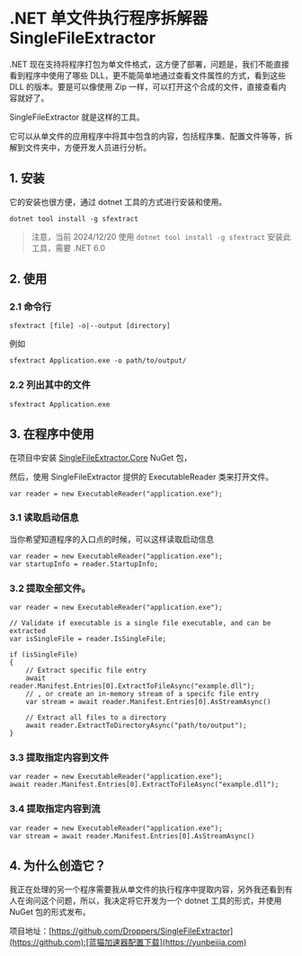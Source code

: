
# .NET 单文件执行程序拆解器 SingleFileExtractor


.NET 现在支持将程序打包为单文件格式，这方便了部署，问题是，我们不能直接看到程序中使用了哪些 DLL，更不能简单地通过查看文件属性的方式，看到这些 DLL 的版本。要是可以像使用 Zip 一样，可以打开这个合成的文件，直接查看内容就好了。


SingleFileExtractor 就是这样的工具。


它可以从单文件的应用程序中将其中包含的内容，包括程序集、配置文件等等，拆解到文件夹中，方便开发人员进行分析。


## 1\. 安装


它的安装也很方便，通过 dotnet 工具的方式进行安装和使用。



```
dotnet tool install -g sfextract

```


> 注意，当前 2024/12/20 使用 `dotnet tool install -g sfextract` 安装此工具，需要 .NET 6\.0


## 2\. 使用


### 2\.1 命令行



```
sfextract [file] -o|--output [directory]

```

例如



```
sfextract Application.exe -o path/to/output/

```

### 2\.2 列出其中的文件



```
sfextract Application.exe

```

## 3\. 在程序中使用


在项目中安装 [SingleFileExtractor.Core](https://github.com) NuGet 包，


然后，使用 SingleFileExtractor 提供的 ExecutableReader 类来打开文件。



```
var reader = new ExecutableReader("application.exe");

```

### 3\.1 读取启动信息


当你希望知道程序的入口点的时候，可以这样读取启动信息



```
var reader = new ExecutableReader("application.exe");
var startupInfo = reader.StartupInfo;

```

### 3\.2 提取全部文件。



```
var reader = new ExecutableReader("application.exe");

// Validate if executable is a single file executable, and can be extracted
var isSingleFile = reader.IsSingleFile;

if (isSingleFile)
{
    // Extract specific file entry
    await reader.Manifest.Entries[0].ExtractToFileAsync("example.dll");
    // , or create an in-memory stream of a specifc file entry
    var stream = await reader.Manifest.Entries[0].AsStreamAsync()
    
    // Extract all files to a directory
    await reader.ExtractToDirectoryAsync("path/to/output");
}

```

### 3\.3 提取指定内容到文件



```
var reader = new ExecutableReader("application.exe");
await reader.Manifest.Entries[0].ExtractToFileAsync("example.dll");

```

### 3\.4 提取指定内容到流



```
var reader = new ExecutableReader("application.exe");
var stream = await reader.Manifest.Entries[0].AsStreamAsync()

```

## 4\. 为什么创造它？


我正在处理的另一个程序需要我从单文件的执行程序中提取内容，另外我还看到有人在询问这个问题，所以，我决定将它开发为一个 dotnet 工具的形式，并使用 NuGet 包的形式发布。


项目地址：[https://github.com/Droppers/SingleFileExtractor](https://github.com):[蓝猫加速器配置下载](https://yunbeijia.com)


